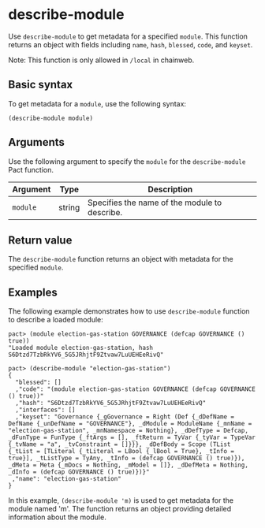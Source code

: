 # describe-module

Use `describe-module` to get metadata for a specified `module`.
This function returns an object with fields including `name`, `hash`, `blessed`, `code`, and `keyset`.

Note: This function is only allowed in `/local` in chainweb.

## Basic syntax

To get metadata for a `module`, use the following syntax:

```pact
(describe-module module)
```

## Arguments

Use the following argument to specify the `module` for the `describe-module` Pact function.

| Argument | Type   | Description                                  |
|----------|--------|----------------------------------------------|
| `module` | string | Specifies the name of the module to describe.|

## Return value

The `describe-module` function returns an object with metadata for the specified `module`.

## Examples

The following example demonstrates how to use `describe-module` function to describe a loaded module:

```pact
pact> (module election-gas-station GOVERNANCE (defcap GOVERNANCE () true))
"Loaded module election-gas-station, hash S6Dtzd7TzbRkYV6_5G5JRhjtF9Ztvaw7LuUEHEeRivQ"

pact> (describe-module "election-gas-station")
{
  "blessed": []
  ,"code": "(module election-gas-station GOVERNANCE (defcap GOVERNANCE () true))"
  ,"hash": "S6Dtzd7TzbRkYV6_5G5JRhjtF9Ztvaw7LuUEHEeRivQ"
  ,"interfaces": []
  ,"keyset": "Governance {_gGovernance = Right (Def {_dDefName = DefName {_unDefName = "GOVERNANCE"}, _dModule = ModuleName {_mnName = "election-gas-station", _mnNamespace = Nothing}, _dDefType = Defcap, _dFunType = FunType {_ftArgs = [], _ftReturn = TyVar {_tyVar = TypeVar {_tvName = "a", _tvConstraint = []}}}, _dDefBody = Scope (TList {_tList = [TLiteral {_tLiteral = LBool {_lBool = True}, _tInfo = true}], _tListType = TyAny, _tInfo = (defcap GOVERNANCE () true)}), _dMeta = Meta {_mDocs = Nothing, _mModel = []}, _dDefMeta = Nothing, _dInfo = (defcap GOVERNANCE () true)})}"
 ,"name": "election-gas-station"
}
```

In this example, `(describe-module 'm)` is used to get metadata for the module named 'm'. The function returns an object providing detailed information about the module.
